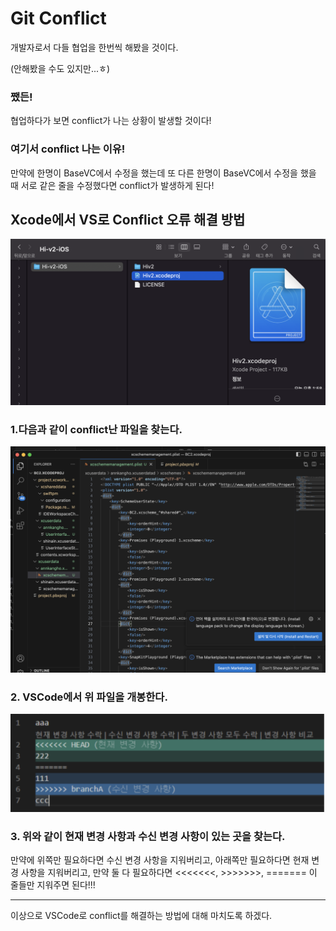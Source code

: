 # Git Conflict
개발자로서 다들 협업을 한번씩 해봤을 것이다.

(안해봤을 수도 있지만...ㅎ)

### 쨌든!

협업하다가 보면 conflict가 나는 상황이 발생할 것이다!

### 여기서 conflict 나는 이유!
만약에 한명이 BaseVC에서 수정을 했는데 또 다른 한명이 BaseVC에서 수정을 했을 때 서로 같은 줄을 수정했다면 conflict가 발생하게 된다!

## Xcode에서 VS로 Conflict 오류 해결 방법

![](proj파일.png)

### 1.다음과 같이 conflict난 파일을 찾는다.

![](VSCode.png)
### 2. VSCode에서 위 파일을 개봉한다.

![](conflict.png)
### 3. 위와 같이 현재 변경 사항과 수신 변경 사항이 있는 곳을 찾는다.
 만약에 위쪽만 필요하다면 수신 변경 사항을 지워버리고, 아래쪽만 필요하다면 현재 변경 사항을 지워버리고, 만약 둘 다 필요하다면 <<<<<<<, >>>>>>>, ======= 이 줄들만 지워주면 된다!!!

 ___
 이상으로 VSCode로 conflict를 해결하는 방법에 대해 마치도록 하겠다.
